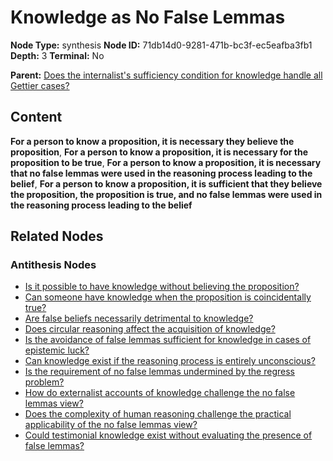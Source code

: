 # Knowledge as No False Lemmas

**Node Type:** synthesis
**Node ID:** 71db14d0-9281-471b-bc3f-ec5eafba3fb1
**Depth:** 3
**Terminal:** No

**Parent:** [Does the internalist's sufficiency condition for knowledge handle all Gettier cases?](does-the-internalists-sufficiency-condition-for-knowledge-handle-all-gettier-cases-antithesis-c2e8b8f6-b497-4f4e-bad7-b3e2bc2d3082.md)

## Content

**For a person to know a proposition, it is necessary they believe the proposition**, **For a person to know a proposition, it is necessary for the proposition to be true**, **For a person to know a proposition, it is necessary that no false lemmas were used in the reasoning process leading to the belief**, **For a person to know a proposition, it is sufficient that they believe the proposition, the proposition is true, and no false lemmas were used in the reasoning process leading to the belief**

## Related Nodes

### Antithesis Nodes

- [Is it possible to have knowledge without believing the proposition?](is-it-possible-to-have-knowledge-without-believing-the-proposition-antithesis-e612195e-a180-47ea-bf01-13a356181a54.md)
- [Can someone have knowledge when the proposition is coincidentally true?](can-someone-have-knowledge-when-the-proposition-is-coincidentally-true-antithesis-da1cac15-1787-457c-af0f-dfd55cb30e58.md)
- [Are false beliefs necessarily detrimental to knowledge?](are-false-beliefs-necessarily-detrimental-to-knowledge-antithesis-53753c4c-f8aa-4b03-af59-2f0ef215e343.md)
- [Does circular reasoning affect the acquisition of knowledge?](does-circular-reasoning-affect-the-acquisition-of-knowledge-antithesis-95fe5ca9-538b-4af1-a204-010afcaac5be.md)
- [Is the avoidance of false lemmas sufficient for knowledge in cases of epistemic luck?](is-the-avoidance-of-false-lemmas-sufficient-for-knowledge-in-cases-of-epistemic-luck-antithesis-66e59e09-7049-4d73-95bd-6ede81e82f1e.md)
- [Can knowledge exist if the reasoning process is entirely unconscious?](can-knowledge-exist-if-the-reasoning-process-is-entirely-unconscious-antithesis-eb74f08c-8621-48f7-a157-e65ec0253999.md)
- [Is the requirement of no false lemmas undermined by the regress problem?](is-the-requirement-of-no-false-lemmas-undermined-by-the-regress-problem-antithesis-1e98d882-51ef-4ec7-9cdf-865869b7037e.md)
- [How do externalist accounts of knowledge challenge the no false lemmas view?](how-do-externalist-accounts-of-knowledge-challenge-the-no-false-lemmas-view-antithesis-ea02e40a-08cd-4467-a2fe-0195e6dee720.md)
- [Does the complexity of human reasoning challenge the practical applicability of the no false lemmas view?](does-the-complexity-of-human-reasoning-challenge-the-practical-applicability-of-the-no-false-lemmas-view-antithesis-28becb19-d52d-4971-a6da-0f42f7fe180d.md)
- [Could testimonial knowledge exist without evaluating the presence of false lemmas?](could-testimonial-knowledge-exist-without-evaluating-the-presence-of-false-lemmas-antithesis-f205e0d7-f939-4a5f-ae19-4b4b8ac165b5.md)

